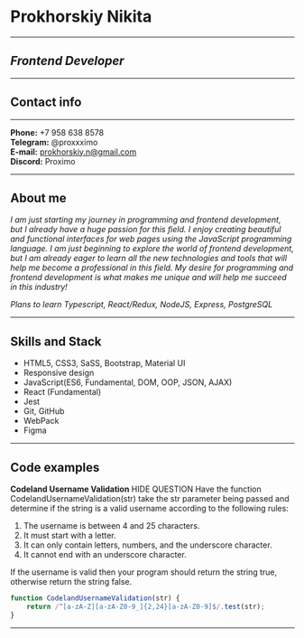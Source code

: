 # **Prokhorskiy Nikita**

---

## _Frontend Developer_

---

## Contact info

---

**Phone:** +7 958 638 8578  
**Telegram:** @proxxximo  
**E-mail:** prokhorskiy.n@gmail.com  
**Discord:** Proximo

---

## About me

_I am just starting my journey in programming and frontend development, but I already have a huge passion for this field. I enjoy creating beautiful and functional interfaces for web pages using the JavaScript programming language. I am just beginning to explore the world of frontend development, but I am already eager to learn all the new technologies and tools that will help me become a professional in this field. My desire for programming and frontend development is what makes me unique and will help me succeed in this industry!_

_Plans to learn Typescript, React/Redux, NodeJS, Express, PostgreSQL_

---

## Skills and Stack

- HTML5, CSS3, SaSS, Bootstrap, Material UI
- Responsive design
- JavaScript(ES6, Fundamental, DOM, OOP, JSON, AJAX)
- React (Fundamental)
- Jest
- Git, GitHub
- WebPack
- Figma

---

## Code examples

**Codeland Username Validation**
HIDE QUESTION
Have the function CodelandUsernameValidation(str) take the str parameter being passed and determine if the string is a valid username according to the following rules:

1. The username is between 4 and 25 characters.
2. It must start with a letter.
3. It can only contain letters, numbers, and the underscore character.
4. It cannot end with an underscore character.

If the username is valid then your program should return the string true, otherwise return the string false.

```javascript
function CodelandUsernameValidation(str) {
	return /^[a-zA-Z][a-zA-Z0-9_]{2,24}[a-zA-Z0-9]$/.test(str);
}
```

---
